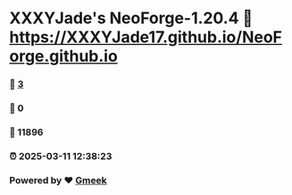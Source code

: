 # XXXYJade's NeoForge-1.20.4 :link: https://XXXYJade17.github.io/NeoForge.github.io 
### :page_facing_up: [3](https://XXXYJade17.github.io/NeoForge.github.io/tag.html) 
### :speech_balloon: 0 
### :hibiscus: 11896 
### :alarm_clock: 2025-03-11 12:38:23 
### Powered by :heart: [Gmeek](https://github.com/Meekdai/Gmeek)
